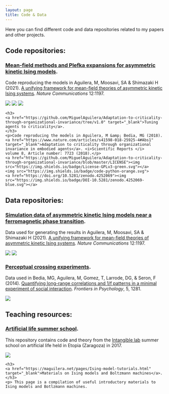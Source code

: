 ```yaml
---
layout: page
title: Code & Data
---
```


Here you can find different code and data repositories related to my papers and other projects.

## Code repositories:

<div class="posts">
    <h3>
    <a href="https://github.com/MiguelAguilera/kinetic-Plefka-expansions" target="_blank">Mean-field methods and Plefka expansions for asymmetric kinetic Ising models</a>.
    </h3>
    <p>Code reproducing the models in Aguilera, M, Moosavi, SA &amp; Shimazaki H (2021). <a href="https://www.nature.com/articles/s41467-021-20890-5" target="_blank">A unifying framework for mean-field theories of asymmetric kinetic Ising systems</a>. <i>Nature Communications </i> 12:1197.</p>
    <a href="https://github.com/MiguelAguilera/kinetic-Plefka-expansions/blob/master/LICENSE"><img src="https://img.shields.io/badge/License-GPLv3-green.svg"></a>
    <img src="https://img.shields.io/badge/code-python-orange.svg">
    <a href="https://doi.org/10.5281/zenodo.4318968"><img src="https://img.shields.io/badge/DOI-10.5281/zenodo.4318968-blue.svg"></a>

    <h3>
    <a href="https://github.com/MiguelAguilera/Adaptation-to-criticality-through-organizational-invariance/tree/v1.0" target="_blank">Tuning agents to criticality</a>.
    </h3>
    <p>Code reproducing the models in Aguilera, M &amp; Bedia, MG (2018). <a href="https://www.nature.com/articles/s41598-018-25925-4#Abs1" target="_blank">Adaptation to criticality through organizational invariance in embodied agents</a>. <i>Scientific Reports </i> volume 8, Article number: 7723 (2018).</p>
    <a href="https://github.com/MiguelAguilera/Adaptation-to-criticality-through-organizational-invariance/blob/master/LICENSE"><img src="https://img.shields.io/badge/License-GPLv3-green.svg"></a>
    <img src="https://img.shields.io/badge/code-python-orange.svg">
    <a href="https://doi.org/10.5281/zenodo.4252069"><img src="https://img.shields.io/badge/DOI-10.5281/zenodo.4252069-blue.svg"></a>
</div>

## Data repositories:

<div class="posts">
    <h3>
    <a href="https://zenodo.org/record/4318983" target="_blank">Simulation data of asymmetric kinetic Ising models near a ferromagnetic phase transition</a>.
    </h3>
    <p>Data used for generating the results in Aguilera, M, Moosavi, SA &amp; Shimazaki H (2021). <a href="https://www.nature.com/articles/s41467-021-20890-5" target="_blank">A unifying framework for mean-field theories of asymmetric kinetic Ising systems</a>. <i>Nature Communications </i> 12:1197.</p>
    <a href="https://creativecommons.org/licenses/by/4.0/legalcode"><img src="https://img.shields.io/badge/License-CC BY-green.svg"></a>
    <a href="https://doi.org/10.5281/zenodo.4318983"><img src="https://img.shields.io/badge/DOI-10.5281/zenodo.4318983-blue.svg"></a>
<!--<br>-->
    <h3>
    <a href="https://github.com/IsaacLab/datasets/tree/master/PerceptualCrossing/data-28-03-2014" target="_blank">Perceptual crossing experiments</a>.
    </h3>
    <p> Data used in Bedia, MG, Aguilera, M, Gomez, T, Larrode, DG, &amp; Seron, F (2014). <a href="https://maguilera0.files.wordpress.com/2014/11/fpsyg-05-01281.pdf" target="_blank" rel="noopener noreferrer">Quantifying long-range correlations and 1/f patterns in a minimal experiment of social interaction</a>. <em>Frontiers in Psychology</em>, 5, 1281.</p>
    <a href="https://github.com/IsaacLab/datasets/blob/master/LICENSE"><img src="https://img.shields.io/badge/License-CC0-green.svg"></a>
    
</div>

## Teaching resources:

<div class="posts">
    <h3>
    <a href="https://github.com/IsaacLab/LaboratorioIntangible" target="_blank">Artificial life summer school</a>.
    </h3>
    <p> This repository contains code and theory from the <a href="http://escueladeverano.unizar.es/" target="_blank">Intangible lab</a> summer school on artificial life held in Etopia (Zaragoza) in 2017.</p>
    <a href="https://github.com/IsaacLab/LaboratorioIntangible/blob/master/LICENSE"><img src="https://img.shields.io/badge/License-AGPLv3-green.svg"></a>
    
    <h3>
    <a href="https://maguilera.net/pages/Ising-model-tutorials.html" target="_blank">Materials on Ising models and Boltzmann machines</a>.
    </h3>
    <p> This page is a compilation of useful introductory materials to Ising models and Botlzmann machines.
</div>
